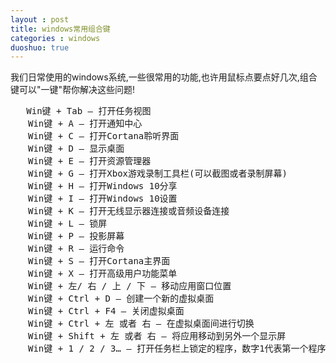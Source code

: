 ```yaml
---
layout : post
title: windows常用组合键
categories : windows
duoshuo: true
---
```


我们日常使用的windows系统,一些很常用的功能,也许用鼠标点要点好几次,组合键可以"一键"帮你解决这些问题!

<pre>
   Win键 + Tab – 打开任务视图
　　Win键 + A – 打开通知中心
　　Win键 + C – 打开Cortana聆听界面
　　Win键 + D – 显示桌面
　　Win键 + E – 打开资源管理器
　　Win键 + G – 打开Xbox游戏录制工具栏(可以截图或者录制屏幕)
　　Win键 + H – 打开Windows 10分享
　　Win键 + I – 打开Windows 10设置
　　Win键 + K – 打开无线显示器连接或音频设备连接
　　Win键 + L – 锁屏
　　Win键 + P – 投影屏幕
　　Win键 + R – 运行命令
　　Win键 + S – 打开Cortana主界面
　　Win键 + X – 打开高级用户功能菜单
　　Win键 + 左/ 右 / 上 / 下 – 移动应用窗口位置
　　Win键 + Ctrl + D – 创建一个新的虚拟桌面
　　Win键 + Ctrl + F4 – 关闭虚拟桌面
　　Win键 + Ctrl + 左 或者 右 – 在虚拟桌面间进行切换
　　Win键 + Shift + 左 或者 右 – 将应用移动到另外一个显示屏
　　Win键 + 1 / 2 / 3… – 打开任务栏上锁定的程序，数字1代表第一个程序图标

</pre>

